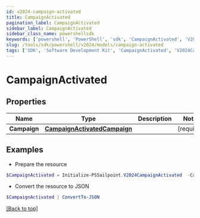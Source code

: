 ```yaml
---
id: v2024-campaign-activated
title: CampaignActivated
pagination_label: CampaignActivated
sidebar_label: CampaignActivated
sidebar_class_name: powershellsdk
keywords: ['powershell', 'PowerShell', 'sdk', 'CampaignActivated', 'V2024CampaignActivated'] 
slug: /tools/sdk/powershell/v2024/models/campaign-activated
tags: ['SDK', 'Software Development Kit', 'CampaignActivated', 'V2024CampaignActivated']
---
```



# CampaignActivated

## Properties

Name | Type | Description | Notes
------------ | ------------- | ------------- | -------------
**Campaign** | [**CampaignActivatedCampaign**](campaign-activated-campaign) |  | [required]

## Examples

- Prepare the resource
```powershell
$CampaignActivated = Initialize-PSSailpoint.V2024CampaignActivated  -Campaign null
```

- Convert the resource to JSON
```powershell
$CampaignActivated | ConvertTo-JSON
```


[[Back to top]](#) 

